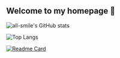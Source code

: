 ## Welcome to my homepage 👋

![all-smile's GitHub stats](https://github-readme-stats.vercel.app/api?username=kpyaoqi&show_icons=true&theme=dracula&hide=issues,contribs)

![Top Langs](https://github-readme-stats.vercel.app/api/top-langs/?username=kpyaoqi&layout=compact&theme=tokyonight&show_owner=true)

[![Readme Card](https://github-readme-stats.vercel.app/api/pin/?username=kpyaoqi&repo=ebay-truffle-auction)](https://github.com/kpyaoqi/ebay-truffle-auction)

<!--
**kpyaoqi/kpyaoqi** is a ✨ _special_ ✨ repository because its `README.md` (this file) appears on your GitHub profile.

Here are some ideas to get you started:

- 🔭 I’m currently working on ...
- 🌱 I’m currently learning ...
- 👯 I’m looking to collaborate on ...
- 🤔 I’m looking for help with ...
- 💬 Ask me about ...
- 📫 How to reach me: ...
- 😄 Pronouns: ...
- ⚡ Fun fact: ...
-->
